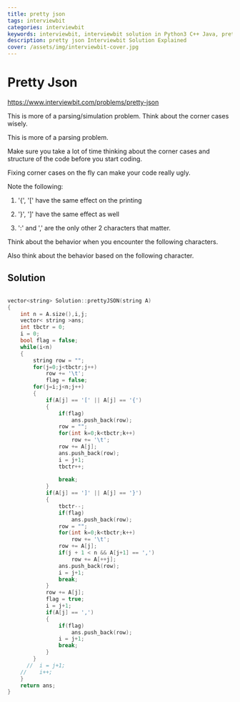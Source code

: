 ```yaml
---
title: pretty json
tags: interviewbit
categories: interviewbit
keywords: interviewbit, interviewbit solution in Python3 C++ Java, pretty json solution
description: pretty json Interviewbit Solution Explained
cover: /assets/img/interviewbit-cover.jpg
---
```


# Pretty Json

https://www.interviewbit.com/problems/pretty-json


This is more of a parsing/simulation problem. Think about the corner cases wisely.


This is more of a parsing problem.

Make sure you take a lot of time thinking about the corner cases and structure of the code before you start coding.

Fixing corner cases on the fly can make your code really ugly.

Note the following:

1) '{', '[' have the same effect on the printing

2) '}', ']' have the same effect as well

3) ':' and ',' are the only other 2 characters that matter.

Think about the behavior when you encounter the following characters.

Also think about the behavior based on the following character.


## Solution

```cpp

vector<string> Solution::prettyJSON(string A) 
{
    int n = A.size(),i,j;
    vector< string >ans;
    int tbctr = 0;
    i = 0;
    bool flag = false;
    while(i<n)
    {
        string row = "";
        for(j=0;j<tbctr;j++)
            row += '\t';
            flag = false;
        for(j=i;j<n;j++)
        {
            if(A[j] == '[' || A[j] == '{')
            {
                if(flag)
                    ans.push_back(row);
                row = "";
                for(int k=0;k<tbctr;k++)
                    row += '\t';
                row += A[j];
                ans.push_back(row);
                i = j+1;
                tbctr++;
                
                break;
            }
            if(A[j] == ']' || A[j] == '}')
            {
                tbctr--;
                if(flag)
                    ans.push_back(row);
                row = "";
                for(int k=0;k<tbctr;k++)
                    row += '\t';
                row += A[j];
                if(j + 1 < n && A[j+1] == ',')
                    row += A[++j];
                ans.push_back(row);
                i = j+1;
                break;
            }
            row += A[j];
            flag = true;
            i = j+1;
            if(A[j] == ',')
            {
                if(flag)
                    ans.push_back(row);
                i = j+1;
                break;
            }
        }
      //  i = j+1;
    //    i++;
    }
    return ans;
}
```